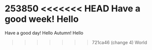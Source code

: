 253850
<<<<<<< HEAD
Have a good week! Hello
=======
Have a good day! Hello
Autumn! Hello
>>>>>>> 721ca46 (change 4)
World
